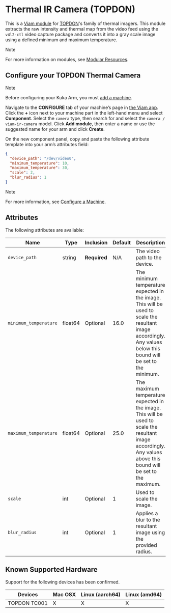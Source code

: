 # Thermal IR Camera (TOPDON)

This is a [Viam module](https://docs.viam.com/manage/configuration/#modules) for [TOPDON](https://www.topdon.com/)'s family of thermal imagers. This module extracts the raw intensity and thermal map from the video feed using the `v4l2-ctl` video capture package and converts it into a gray scale image using a defined minimum and maximum temperature. 

> [!NOTE]
> For more information on modules, see [Modular Resources](https://docs.viam.com/registry/#modular-resources).

## Configure your TOPDON Thermal Camera

> [!NOTE]
> Before configuring your Kuka Arm, you must [add a machine](https://docs.viam.com/fleet/machines/#add-a-new-machine).

Navigate to the **CONFIGURE** tab of your machine’s page in [the Viam app](https://app.viam.com/). Click the **+** icon next to your machine part in the left-hand menu and select **Component**. Select the `camera` type, then search for and select the `camera / viam-ir-camera` model. Click **Add module**, then enter a name or use the suggested name for your arm and click **Create**.

On the new component panel, copy and paste the following attribute template into your arm’s attributes field:

```json
{
  "device_path": "/dev/video0",
  "minimum_temperature": 10,
  "maximum_temperature": 30,
  "scale": 2,
  "blur_radius": 1
}
```

> [!NOTE]
> For more information, see [Configure a Machine](https://docs.viam.com/build/configure/).

## Attributes

The following attributes are available:

| Name | Type | Inclusion | Default | Description |
| ---- | ---- | --------- | ------- | ----------- |
| `device_path` | string | **Required** | N/A | The video path to the device.  |
| `minimum_temperature` | float64 | Optional | 16.0 | The minimum temperature expected in the image. This will be used to scale the resultant image accordingly. Any values below this bound will be set to the minimum. |
| `maximum_temperature` | float64 | Optional | 25.0 | The maximum temperature expected in the image. This will be used to scale the resultant image accordingly. Any values above this bound will be set to the maximum. |
| `scale` | int | Optional | 1 | Used to scale the image.  |
| `blur_radius` | int | Optional | 1 | Applies a blur to the resultant image using the provided radius. |

## Known Supported Hardware

Support for the following devices has been confirmed.

| Devices             | Mac OSX |  Linux (aarch64)  |  Linux (amd64)  |
|---------------------|---------|-------------------|-----------------|
| TOPDON TC001        |    X    |          X        |         X       |


